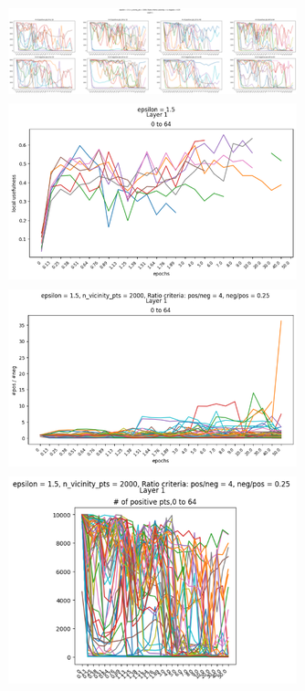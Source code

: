 <p align="center"> <img src= 'all_figs/hyp_posneg_epsilon = 1.5.png' /> </p>
<p align="center"> <img src= 'all_figs/hyp_posneg_local_usefulness = 1.5.png' /> </p>
<p align="center"> <img src= 'all_figs/hyp_posneg_ratio_epsilon = 1.5.png' /> </p>
<p align="center"> <img src= 'all_figs/hyp_total_posneg_epsilon = 1.5.png' /> </p>
